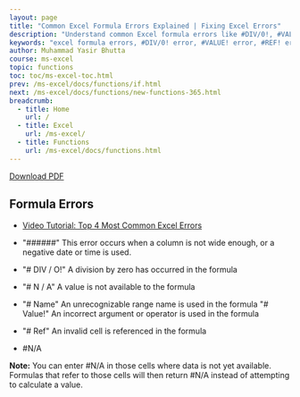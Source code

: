 ```yaml
---
layout: page
title: "Common Excel Formula Errors Explained | Fixing Excel Errors"
description: "Understand common Excel formula errors like #DIV/0!, #VALUE!, #REF!, and more. Learn causes, meanings, and how to fix each error easily."
keywords: "excel formula errors, #DIV/0! error, #VALUE! error, #REF! error, #NAME? error, #NUM! error, fix excel errors, excel error messages, MS excel tips, excel troubleshooting"
author: Muhammad Yasir Bhutta
course: ms-excel
topic: functions
toc: toc/ms-excel-toc.html
prev: /ms-excel/docs/functions/if.html
next: /ms-excel/docs/functions/new-functions-365.html
breadcrumb:
  - title: Home
    url: /
  - title: Excel
    url: /ms-excel/
  - title: Functions
    url: /ms-excel/docs/functions.html
---
```


[Download PDF](/downloads/ms-excel/functions/formula-errors.pdf)

## Formula Errors

- [Video Tutorial: Top 4 Most Common Excel Errors](https://youtu.be/Rh0I5B-0uHM?si=nv9OyoivwApx0ssf)

- "######"
This error occurs when a column is not wide enough, or a negative date or time is used.
- "# DIV / O!"
A division by zero has occurred in the formula
- "# N / A"
A value is not available to the formula
- "# Name"
An unrecognizable range name is used in the formula
"# Value!"
An incorrect argument or operator is used in the formula
- "# Ref"
An invalid cell is referenced in the formula

- #N/A

**Note:** You can enter #N/A in those cells where data is not yet available. Formulas that refer to those cells will then return #N/A instead of attempting to calculate a value.

